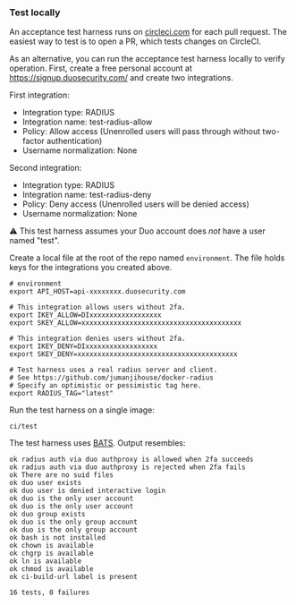 ### Test locally

An acceptance test harness runs on
[circleci.com](https://circleci.com/gh/jumanjihouse/docker-duoauthproxy)
for each pull request.
The easiest way to test is to open a PR, which tests changes on CircleCI.

As an alternative, you can run the acceptance test harness locally to verify operation.
First, create a free personal account at https://signup.duosecurity.com/
and create two integrations.

First integration:

* Integration type: RADIUS
* Integration name: test-radius-allow
* Policy: Allow access (Unenrolled users will pass through without two-factor authentication)
* Username normalization: None

Second integration:

* Integration type: RADIUS
* Integration name: test-radius-deny
* Policy: Deny access (Unenrolled users will be denied access)
* Username normalization: None

:warning: This test harness assumes your Duo account does *not*
have a user named "test".

Create a local file at the root of the repo named `environment`.
The file holds keys for the integrations you created above.

    # environment
    export API_HOST=api-xxxxxxxx.duosecurity.com

    # This integration allows users without 2fa.
    export IKEY_ALLOW=DIxxxxxxxxxxxxxxxxxx
    export SKEY_ALLOW=xxxxxxxxxxxxxxxxxxxxxxxxxxxxxxxxxxxxxxxx

    # This integration denies users without 2fa.
    export IKEY_DENY=DIxxxxxxxxxxxxxxxxxx
    export SKEY_DENY=xxxxxxxxxxxxxxxxxxxxxxxxxxxxxxxxxxxxxxxx

    # Test harness uses a real radius server and client.
    # See https://github.com/jumanjihouse/docker-radius
    # Specify an optimistic or pessimistic tag here.
    export RADIUS_TAG="latest"

Run the test harness on a single image:

    ci/test

The test harness uses [BATS](https://github.com/sstephenson/bats).
Output resembles:

    ok radius auth via duo authproxy is allowed when 2fa succeeds
    ok radius auth via duo authproxy is rejected when 2fa fails
    ok There are no suid files
    ok duo user exists
    ok duo user is denied interactive login
    ok duo is the only user account
    ok duo is the only user account
    ok duo group exists
    ok duo is the only group account
    ok duo is the only group account
    ok bash is not installed
    ok chown is available
    ok chgrp is available
    ok ln is available
    ok chmod is available
    ok ci-build-url label is present

    16 tests, 0 failures
